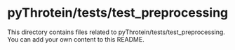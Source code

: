 # pyThrotein/tests/test_preprocessing
This directory contains files related to pyThrotein/tests/test_preprocessing.
You can add your own content to this README.
